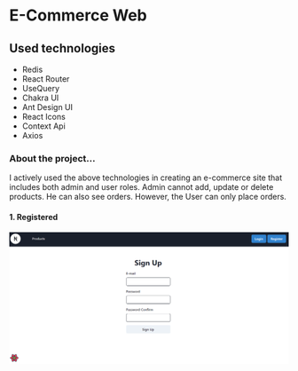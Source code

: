 # E-Commerce Web

<h2>Used technologies</h2>
<ul>
  <li>Redis</li>
  <li>React Router</li>
  <li>UseQuery</li>
  <li>Chakra UI</li>
  <li>Ant Design UI</li>
  <li>React Icons</li>
  <li>Context Api</li>
  <li>Axios</li>
</ul>
<h3>About the project...</h3>
<p>I actively used the above technologies in creating an e-commerce site that includes both admin and user roles. Admin cannot add, update or delete products. He can also see orders. However, the User can only place orders.</p>

<div>
  <h4>1. Registered</h4>
  <img  src="https://github.com/nurullhkrds/react/blob/main/image/22.png" />

 
</div>


